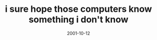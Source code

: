 ---
layout: base.njk
title : 'i sure hope those computers know something i don&#39;t know' 
view_title : 'i sure hope those computers know something i don&#39;t know' 
year : '2001' 
date : '2001-10-12' 
img_file : '/drawing/computersknowsomething2.png' 
html_file : 'computersknow' 
next_html : 'intheend.html' 
year_order : '225' 
permalink : "title/{{html_file}}.html"
---